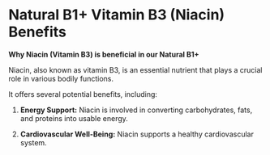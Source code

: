 # Natural B1+ Vitamin B3 (Niacin) Benefits

**Why Niacin (Vitamin B3) is beneficial in our Natural B1+**

Niacin, also known as vitamin B3, is an essential nutrient that plays a crucial role in various bodily functions. 

It offers several potential benefits, including:    

1. **Energy Support:** Niacin is involved in converting carbohydrates, fats, and proteins into usable energy. 

2. **Cardiovascular Well-Being:** Niacin supports a healthy cardiovascular system.